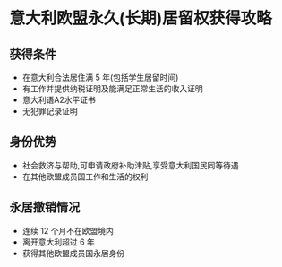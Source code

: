 # 意大利欧盟永久(长期)居留权获得攻略

## 获得条件
- 在意大利合法居住满 5 年(包括学生居留时间)
- 有工作并提供纳税证明及能满足正常生活的收入证明
- 意大利语A2水平证书
- 无犯罪记录证明

## 身份优势
- 社会救济与帮助,可申请政府补助津贴,享受意大利国民同等待遇
- 在其他欧盟成员国工作和生活的权利

## 永居撤销情况
- 连续 12 个月不在欧盟境内
- 离开意大利超过 6 年
- 获得其他欧盟成员国永居身份